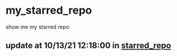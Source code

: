 # my_starred_repo
show me my starred repo

update at 10/13/21 12:18:00 in [starred_repo](./index.html)
---


